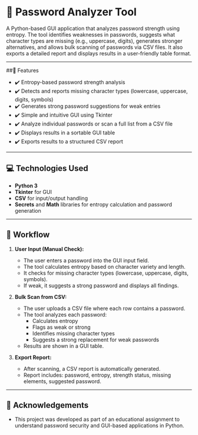 # 🔐 Password Analyzer Tool 

A Python-based GUI application that analyzes password strength using entropy. The tool identifies weaknesses in passwords, suggests what character types are missing (e.g., uppercase, digits), generates stronger alternatives, and allows bulk scanning of passwords via CSV files. It also exports a detailed report and displays results in a user-friendly table format.

---

 ##🧠 Features

- ✔️ Entropy-based password strength analysis
- ✔️ Detects and reports missing character types (lowercase, uppercase, digits, symbols)
- ✔️ Generates strong password suggestions for weak entries
- ✔️ Simple and intuitive GUI using Tkinter
- ✔️ Analyze individual passwords or scan a full list from a CSV file
- ✔️ Displays results in a sortable GUI table
- ✔️ Exports results to a structured CSV report

---

## 💻 Technologies Used

- **Python 3**
- **Tkinter** for GUI
- **CSV** for input/output handling
- **Secrets** and **Math** libraries for entropy calculation and password generation

---


## 🔁 Workflow

1. **User Input (Manual Check):**
   - The user enters a password into the GUI input field.
   - The tool calculates entropy based on character variety and length.
   - It checks for missing character types (lowercase, uppercase, digits, symbols).
   - If weak, it suggests a strong password and displays all findings.

2. **Bulk Scan from CSV:**
   - The user uploads a CSV file where each row contains a password.
   - The tool analyzes each password:
     - Calculates entropy
     - Flags as weak or strong
     - Identifies missing character types
     - Suggests a strong replacement for weak passwords
   - Results are shown in a GUI table.

3. **Export Report:**
   - After scanning, a CSV report is automatically generated.
   - Report includes: password, entropy, strength status, missing elements, suggested password.


---

## 🙌 Acknowledgements

- This project was developed as part of an educational assignment to understand password security and GUI-based applications in Python.



